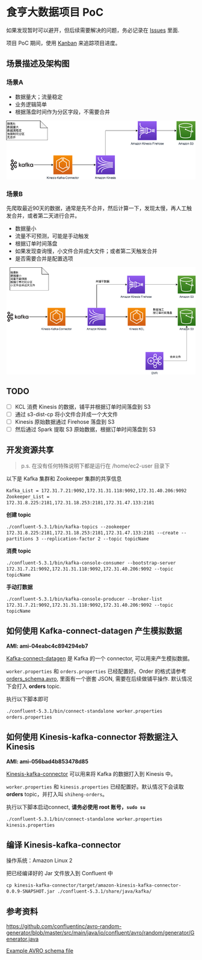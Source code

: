 # 食亨大数据项目 PoC

如果发现暂时可以避开，但后续需要解决的问题，务必记录在 [Issues](https://github.com/JoeShi/shiheng/issues) 里面.

项目 PoC 期间，使用 [Kanban](https://github.com/JoeShi/shiheng/projects/1) 来追踪项目进度。

## 场景描述及架构图

### 场景A

* 数据量大；流量稳定
* 业务逻辑简单
* 根据落盘时间作为分区字段，不需要合并

![](architect-shiheng-a.png)

### 场景B

先爬取最近90天的数据，通常是先不合并，然后计算一下，发现太慢，再人工触发合并，或者第二天进行合并。

* 数据量小
* 流量不可预测，可能是手动触发
* 根据订单时间落盘
* 如果发现查询慢，小文件合并成大文件；或者第二天触发合并
* 是否需要合并是配置选项

![](architect-shiheng-b.png)


## TODO

- [ ] KCL 消费 Kinesis 的数据，铺平并根据订单时间落盘到 S3
- [ ] 通过 s3-dist-cp 将小文件合并成一个大文件
- [ ] Kinesis 原始数据通过 Firehose 落盘到 S3
- [ ] 然后通过 Spark 提取 S3 原始数据，根据订单时间落盘到 S3

## 开发资源共享

> p.s. 在没有任何特殊说明下都是运行在 /home/ec2-user 目录下

以下是 Kafka 集群和 Zookeeper 集群的共享信息
```
Kafka_List = 172.31.7.21:9092,172.31.31.118:9092,172.31.40.206:9092
Zookeeper_List = 172.31.8.225:2181,172.31.18.253:2181,172.31.47.133:2181
```

**创建 topic**
```shell script
./confluent-5.3.1/bin/kafka-topics --zookeeper 172.31.8.225:2181,172.31.18.253:2181,172.31.47.133:2181 --create --partitions 3 --replication-factor 2 --topic topicName 
```

**消费 topic**
```shell script
./confluent-5.3.1/bin/kafka-console-consumer --bootstrap-server 172.31.7.21:9092,172.31.31.118:9092,172.31.40.206:9092 --topic topicName
```

**手动打数据**
```shell script
./confluent-5.3.1/bin/kafka-console-producer --broker-list 172.31.7.21:9092,172.31.31.118:9092,172.31.40.206:9092 --topic topicName
```

## 如何使用 Kafka-connect-datagen 产生模拟数据

**AMI: ami-04eabc4c894294eb7**

[Kafka-connect-datagen](https://github.com/confluentinc/kafka-connect-datagen) 是 Kafka 的一个 connector, 
可以用来产生模拟数据。

`worker.properties` 和 `orders.properties` 已经配置好。Order 的格式请参考[orders_schema.avro](orders_schema.avro), 
里面有一个嵌套 JSON, 需要在后续做铺平操作. 默认情况下会打入 **orders** topic.


执行以下脚本即可
```shell script
./confluent-5.3.1/bin/connect-standalone worker.properties orders.properties
```

## 如何使用 Kinesis-kafka-connector 将数据注入 Kinesis

**AMI: ami-056bad4b853478d85**

[Kinesis-kafka-connector](https://github.com/awslabs/kinesis-kafka-connector) 可以用来将 Kafka 的数据打入到 Kinesis 中。

`worker.properties` 和 `kinesis.properties` 已经配置好。默认情况下会读取 **orders** topic，并打入叫 `shiheng-orders`。

执行以下脚本启动connect, **请务必使用 root 账号，`sudo su`**
```shell script
./confluent-5.3.1/bin/connect-standalone worker.properties kinesis.properties
```

## 编译 Kinesis-kafka-connector

操作系统：Amazon Linux 2

把已经编译好的 Jar 文件放入到 Confluent 中
```shell script
cp kinesis-kafka-connector/target/amazon-kinesis-kafka-connector-0.0.9-SNAPSHOT.jar ./confluent-5.3.1/share/java/kafka/
```

## 参考资料

https://github.com/confluentinc/avro-random-generator/blob/master/src/main/java/io/confluent/avro/random/generator/Generator.java



[Example AVRO schema file](https://github.com/confluentinc/kafka-connect-datagen/tree/master/src/main/resources)

